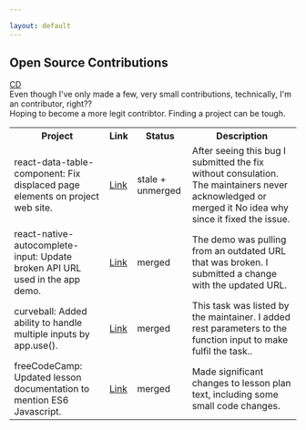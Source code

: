 ```yaml
---

layout: default  
---
```

<div class="page-container open-source-container">
    <div class="open-source-heading">
        <h2>Open Source Contributions</h2>
        <a href="/chris-del-portfolio">
            <div class="cir icon">CD</div>
        </a>
        <div>
            Even though I've only made a few, very small contributions, technically, I'm an contributor, right??
            <br>
             Hoping to  become a more legit contribtor. Finding a project can be tough.
        </div>
    </div>
    <table>
            <tr>
                <th>Project </th>
                <th>Link</th>
                <th>Status</th>
                <th>Description</th>
            </tr>
            <tr>
                <td>react-data-table-component: Fix displaced page elements on project web site.</td>
                <td><a href="https://github.com/jbetancur/react-data-table-component/pull/1036">Link</a></td>
                <td>stale + unmerged</td>
                <td>After seeing this bug I submitted the fix without consulation. The maintainers never acknowledged or merged it No idea why since it fixed the issue.</td>
            </tr>
            <tr>
                <td>react-native-autocomplete-input: Update broken API URL used in the app demo.</td>
                <td><a href="https://github.com/byteburgers/react-native-autocomplete-input/pull/184">Link</a></td>
                <td>merged</td>
                <td>The demo was pulling from an outdated URL that was broken. I submitted a change with the updated URL.</td>
            </tr>
            <tr>
                <td>curveball: Added ability to handle multiple inputs by app.use().</td>
                <td><a href="https://github.com/curveball/core/pull/98">Link</a></td>
                <td>merged</td>
                <td>This task was listed by the maintainer. I added rest parameters to the function input to make fulfil the task..</td>
            </tr>
            <tr>
                <td>freeCodeCamp: Updated lesson documentation to mention ES6 Javascript.</td>
                <td><a href="https://github.com/freeCodeCamp/freeCodeCamp/pull/34414">Link</a></td>
                <td>merged</td>
                <td>Made significant changes to lesson plan text, including some small code changes.</td>
            </tr>
        </table>
</div>
